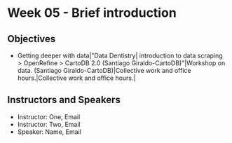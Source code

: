 # Week 05 - Brief introduction 

## Objectives  

* Getting deeper with data|"Data Dentistry| introduction to data scraping > OpenRefine > CartoDB 2.0 (Santiago Giraldo-CartoDB)"|Workshop on data. (Santiago Giraldo-CartoDB)|Collective work and office hours.|Collective work and office hours.|


## Instructors and Speakers

* Instructor: One, Email
* Instructor: Two, Email
* Speaker: Name, Email
